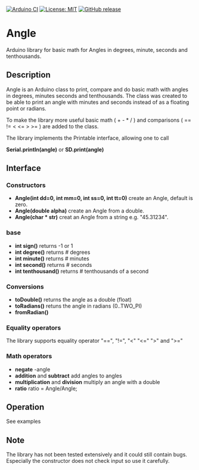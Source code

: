 
[![Arduino CI](https://github.com/RobTillaart/Angle/workflows/Arduino%20CI/badge.svg)](https://github.com/marketplace/actions/arduino_ci)
[![License: MIT](https://img.shields.io/badge/license-MIT-green.svg)](https://github.com/RobTillaart/Angle/blob/master/LICENSE)
[![GitHub release](https://img.shields.io/github/release/RobTillaart/Angle.svg?maxAge=3600)](https://github.com/RobTillaart/Angle/releases)


# Angle

Arduino library for basic math for Angles in degrees, minute, seconds and tenthousands.


## Description

Angle is an Arduino class to print, compare and do basic math with angles
in degrees, minutes seconds and tenthousands. The class was created to be
able to print an angle with minutes and seconds instead of as a floating point
or radians.

To make the library more useful basic math ( + - \* / ) 
and comparisons ( == != < <= > >= ) are added to the class.

The library implements the Printable interface, allowing one to call

**Serial.println(angle)**  or **SD.print(angle)**


## Interface

### Constructors

- **Angle(int dd=0, int mm=0, int ss=0, int tt=0)** create an Angle, default is zero.
- **Angle(double alpha)** create an Angle from a double.
- **Angle(char \* str)** creat an Angle from a string e.g. "45.31234".


### base

- **int sign()** returns -1 or 1
- **int degree()** returns # degrees
- **int minute()** returns # minutes
- **int second()** returns # seconds
- **int tenthousand()** returns # tenthousands of a second


### Conversions

- **toDouble()** returns the angle as a double (float)
- **toRadians()** retuns the angle in radians (0..TWO_PI)
- **fromRadian()** 


### Equality operators

The library supports equality operator "==", "!=", "<" "<=" ">" and ">="


### Math operators

- **negate**  -angle
- **addition** and **subtract** add angles to angles
- **multiplication** and **division** multiply an angle with a double
- **ratio**  ratio = Angle/Angle;


## Operation

See examples


## Note

The library has not been tested extensively and it could still contain
bugs. Especially the constructor does not check input so use it carefully.
